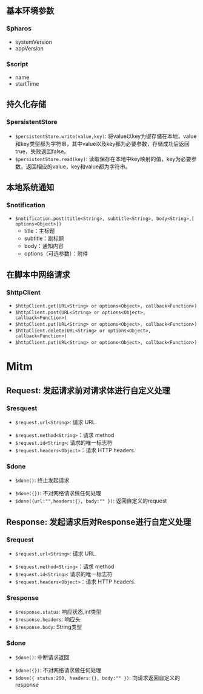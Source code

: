 ## 基本环境参数

### $pharos
* systemVersion
* appVersion

### $script
* name
* startTime

## 持久化存储

### $persistentStore
* `$persistentStore.write(value,key)`: 将value以key为键存储在本地，value和key类型都为字符串，其中value以及key都为必要参数，存储成功后返回true，失败返回false。
* `$persistentStore.read(key)`: 读取保存在本地中key映射的值，key为必要参数，返回相应的value，key和value都为字符串。

## 本地系统通知

### $notification

* `$notification.post(title<String>, subtitle<String>, body<String>,[ options<Object>])` 
	* title：主标题
	* subtitle：副标题
	* body：通知内容
	* options（可选参数）：附件
	

## 在脚本中网络请求

### $httpClient
* `$httpClient.get(URL<String> or options<Object>, callback<Function>)`
* `$httpClient.post(URL<String> or options<Object>, callback<Function>)`
* `$httpClient.put(URL<String> or options<Object>, callback<Function>)`
* `$httpClient.delete(URL<String> or options<Object>, callback<Function>)`
* `$httpClient.put(URL<String> or options<Object>, callback<Function>)`
# Mitm

## Request: 发起请求前对请求体进行自定义处理
### $resquest
* `$request.url<String>`: 请求 URL.
- `$request.method<String>`：请求 method
- `$request.id<String>`: 请求的唯一标志符
- `$request.headers<Object>`：请求 HTTP headers.

### $done
* `$done()`: 终止发起请求
- `$done({})`: 不对网络请求做任何处理
- `$done({url:"",headers:{}, body:"" })`: 返回自定义的request
## Response: 发起请求后对Response进行自定义处理
### $request
* `$request.url<String>`: 请求 URL.
- `$request.method<String>`：请求 method
- `$request.id<String>`: 请求的唯一标志符
- `$request.headers<Object>`：请求 HTTP headers.
###  $response
 * `$response.status`: 响应状态,int类型
 * `$response.headers`: 响应头
 * `$response.body`: String类型

###  $done
* `$done()`: 中断请求返回
- `$done({})`: 不对网络请求做任何处理
- `$done({ status:200, headers:{}, body:"" })`: 向请求返回自定义的response

